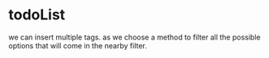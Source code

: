 # todoList
we can insert multiple tags.
as we choose a method to filter all the possible options that will come in the nearby filter.

